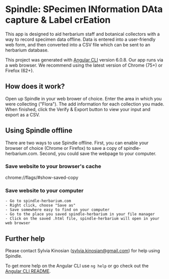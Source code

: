 # Spindle: SPecimen INformation DAta capture & Label crEation

This app is designed to aid herbarium staff and botanical collectors with a way to record specimen data offline. Data is entered into a user-friendly web form, and then converted into a CSV file which can be sent to an herbarium database. 

This project was generated with [Angular CLI](https://github.com/angular/angular-cli) version 6.0.8. Our app runs via a web browser. We recommend using the latest version of Chrome (75+) or Firefox (62+).

## How does it work?

Open up Spindle in your web brower of choice. Enter the area in which you were collecting ("Flora"). The add information for each collection you made. When finished, click the Verify & Export button to view your input and export as a CSV.

## Using Spindle offline

There are two ways to use Spindle offline. First, you can enable your browser of choice (Chrome or Firefox) to save a copy of spindle-herbarium.com. Second, you could save the webpage to your computer.

### Save website to your browser's cache

chrome://flags/#show-saved-copy

### Save website to your computer

	- Go to spindle-herbarium.com
	- Right click, choose "Save as"
	- Save somewhere easy to find on your computer
	- Go to the place you saved spindle-herbarium in your file manager
	- Click on the saved .html file, spindle-herbarium will open in your web browser

## Further help

Please contact Sylvia Kinosian (sylvia.kinosian@gmail.com) for help using Spindle.

To get more help on the Angular CLI use `ng help` or go check out the [Angular CLI README](https://github.com/angular/angular-cli/blob/master/README.md).
